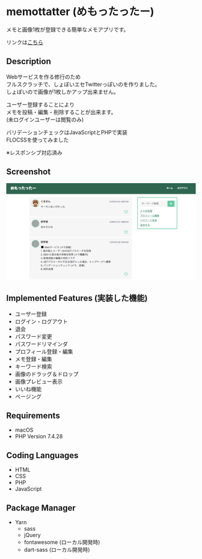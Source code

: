 # memottatter (めもったったー)
メモと画像1枚が登録できる簡単なメモアプリです。  

リンクは[こちら](https://yn-it.com/memottatter/home.php)

## Description
Webサービスを作る修行のため  
フルスクラッチで、しょぼいエセTwitterっぽいのを作りました。  
しょぼいので画像が1枚しかアップ出来ません。 

ユーザー登録することにより  
メモを投稿・編集・削除することが出来ます。  
(未ログインユーザーは閲覧のみ)  

バリデーションチェックはJavaScriptとPHPで実装  
FLOCSSを使ってみました  

※レスポンシブ対応済み 

## Screenshot
![memottatter](https://github.com/yn-it/memottatter/blob/main/screenshot2.png "memottatter")

## Implemented Features (実装した機能)
* ユーザー登録
* ログイン・ログアウト
* 退会
* パスワード変更
* パスワードリマインダ
* プロフィール登録・編集
* メモ登録・編集
* キーワード検索
* 画像のドラッグ＆ドロップ
* 画像プレビュー表示
* いいね機能
* ページング

## Requirements
* macOS
* PHP Version 7.4.28

## Coding Languages
* HTML
* CSS
* PHP
* JavaScript

## Package Manager
* Yarn
  * sass
  * jQuery
  * fontawesome (ローカル開発時)
  * dart-sass (ローカル開発時)
